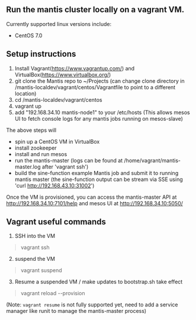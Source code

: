 ## Run the mantis cluster locally on a vagrant VM.

Currently supported linux versions include:

*	CentOS 7.0

## Setup instructions
1. Install Vagrant(https://www.vagrantup.com/) and VirtualBox(https://www.virtualbox.org/)
2. git clone the Mantis repo to ~/Projects (can change clone directory in <path to mantis source>/mantis-localdev/vagrant/centos/Vagrantfile to point to a different location)
3. cd <path to mantis source>/mantis-localdev/vagrant/centos
4. vagrant up
5. add "192.168.34.10 mantis-node1" to your /etc/hosts (This allows mesos UI to fetch console logs for any mantis jobs running on mesos-slave)

The above steps will
- spin up a CentOS VM in VirtualBox
- install zookeeper
- install and run mesos
- run the mantis-master (logs can be found at /home/vagrant/mantis-master.log after 'vagrant ssh')
- build the sine-function example Mantis job and submit it to running mantis master (the sine-function output can be stream via SSE using 'curl http://192.168.43.10:31002')

Once the VM is provisioned, you can access the mantis-master API at http://192.168.34.10:7101/help and mesos UI at http://192.168.34.10:5050/

## Vagrant useful commands

1. SSH into the VM
> vagrant ssh

2. suspend the VM
> vagrant suspend

3. Resume a suspended VM / make updates to bootstrap.sh take effect
> vagrant reload --provision

(Note: `vagrant resume` is not fully supported yet, need to add a service manager like runit to manage the mantis-master process)
